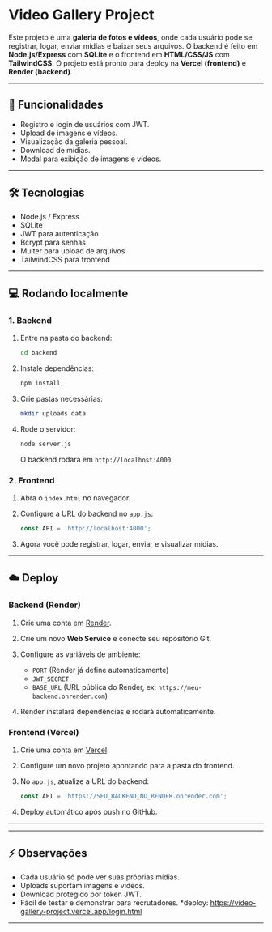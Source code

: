 # Video Gallery Project

Este projeto é uma **galeria de fotos e vídeos**, onde cada usuário pode se registrar, logar, enviar mídias e baixar seus arquivos. O backend é feito em **Node.js/Express** com **SQLite** e o frontend em **HTML/CSS/JS** com **TailwindCSS**. O projeto está pronto para deploy na **Vercel (frontend)** e **Render (backend)**.

---

## 🔹 Funcionalidades

* Registro e login de usuários com JWT.
* Upload de imagens e vídeos.
* Visualização da galeria pessoal.
* Download de mídias.
* Modal para exibição de imagens e vídeos.

---

## 🛠️ Tecnologias

* Node.js / Express
* SQLite
* JWT para autenticação
* Bcrypt para senhas
* Multer para upload de arquivos
* TailwindCSS para frontend

---

## 💻 Rodando localmente

### 1. Backend

1. Entre na pasta do backend:

   ```bash
   cd backend
   ```
2. Instale dependências:

   ```bash
   npm install
   ```
3. Crie pastas necessárias:

   ```bash
   mkdir uploads data
   ```
4. Rode o servidor:

   ```bash
   node server.js
   ```

   O backend rodará em `http://localhost:4000`.

### 2. Frontend

1. Abra o `index.html` no navegador.
2. Configure a URL do backend no `app.js`:

   ```js
   const API = 'http://localhost:4000';
   ```
3. Agora você pode registrar, logar, enviar e visualizar mídias.

---

## ☁️ Deploy

### Backend (Render)

1. Crie uma conta em [Render](https://render.com).
2. Crie um novo **Web Service** e conecte seu repositório Git.
3. Configure as variáveis de ambiente:

   * `PORT` (Render já define automaticamente)
   * `JWT_SECRET`
   * `BASE_URL` (URL pública do Render, ex: `https://meu-backend.onrender.com`)
4. Render instalará dependências e rodará automaticamente.

### Frontend (Vercel)

1. Crie uma conta em [Vercel](https://vercel.com).
2. Configure um novo projeto apontando para a pasta do frontend.
3. No `app.js`, atualize a URL do backend:

   ```js
   const API = 'https://SEU_BACKEND_NO_RENDER.onrender.com';
   ```
4. Deploy automático após push no GitHub.

---



---

## ⚡ Observações

* Cada usuário só pode ver suas próprias mídias.
* Uploads suportam imagens e vídeos.
* Download protegido por token JWT.
* Fácil de testar e demonstrar para recrutadores.
*deploy: https://video-gallery-project.vercel.app/login.html
---

